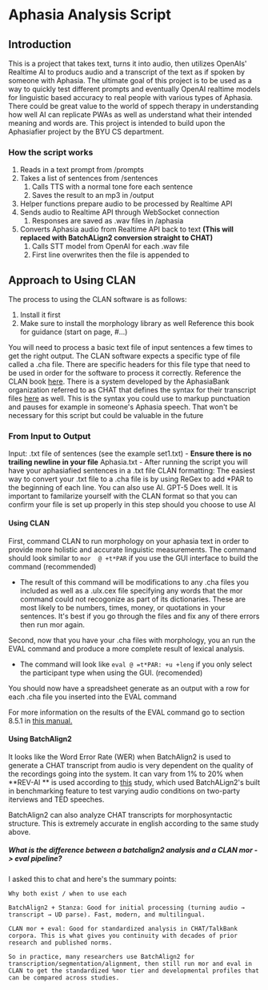 # Aphasia Analysis Script

## Introduction
This is a project that takes text, turns it into audio, then utilizes OpenAIs' Realtime AI to producs audio and a transcript of the text as if spoken by someone with Aphasia. The ultimate goal of this project is to be used as a way to quickly test different prompts and eventually OpenAI realtime models for linguistic based accuracy to real people with various types of Aphasia. There could be great value to the world of sppech therapy in understanding how well AI can replicate PWAs as well as understand what their intended meaning and words are. This project is intended to build upon the Aphasiafier project by the BYU CS department.

### How the script works
1. Reads in a text prompt from /prompts
2. Takes a list of sentences from /sentences
    1. Calls TTS with a normal tone fore each sentence
    2. Saves the result to an mp3 in /output
3. Helper functions prepare audio to be processed by Realtime API
4. Sends audio to Realtime API through WebSocket connection
    1. Responses are saved as .wav files in /aphasia
5. Converts Aphasia audio from Realtime API back to text **(This will replaced with BatchALign2 conversion straight to CHAT)**
    1. Calls STT model from OpenAI for each .wav file
    2. First line overwrites then the file is appended to

## Approach to Using CLAN

The process to using the CLAN software is as follows:
1. Install it first 
2. Make sure to install the morphology library as well
Reference this book for guidance (start on page, #...)

You will need to process a basic text file of input sentences a few times to get the right output. The CLAN software expects a specific type of file called a .cha file. There are specific headers for this file type that need to be used in order for the software to process it correctly. Reference the CLAN book [here](www.google.com). There is a system developed by the AphasiaBank organization referred to as CHAT that defines the syntax for their transcript files [here](www.google.com) as well. This is the syntax you could use to markup punctuation and pauses for example in someone's Aphasia speech. That won't be necessary for this script but could be valuable in the future

### From Input to Output
Input: .txt file of sentences (see the example set1.txt) - **Ensure there is no trailing newline in your file**
Aphasia.txt - After running the script you will have your aphasiafied sentences in a .txt file
CLAN formatting: The easiest way to convert your .txt file to a .cha file is by using ReGex to add *PAR to the beginning of each line. You can also use AI. GPT-5 Does well. It is important to familarize yourself with the CLAN format so that you can confirm your file is set up properly in this step should you choose to use AI 

#### **Using CLAN**

First, command CLAN to run morphology on your aphasia text in order to provide more holistic and accurate linguistic measurements.
The command should look similar to `mor  @ +t*PAR` if you use the GUI interface to build the command (recommended)
- The result of this command will be modifications to any .cha files you included as well as a .ulx.cex file specifying any words that the mor command could not recogonize as part of its dictionaries. These are most likely to be numbers, times, money, or quotations in your sentences. It's best if you go through the files and fix any of there errors then run mor again.

Second, now that you have your .cha files with morphology, you an run the EVAL command and produce a more complete result of lexical analysis.
- The command will look like `eval @ =t*PAR: +u +leng` if you only select the participant type when using the GUI. (recomended)

You should now have a spreadsheet generate as an output with a row for each .cha file you inserted into the EVAL command

For more information on the results of the EVAL command go to section 8.5.1 in [this manual.](https://talkbank.org/0info/manuals/CLAN.pdf)

#### **Using BatchAlign2**

It looks like the Word Error Rate (WER) when BatchAlign2 is used to generate a CHAT transcript from audio is very dependent on the quality of the recordings going into the system. It can vary from 1% to 20% when **REV-AI ** is used according to [this](https://journals.sagepub.com/doi/full/10.1177/09637214241304345#core-bibr14-09637214241304345-1) study, which used BatchALign2's built in benchmarking feature to test varying audio conditions on two-party iterviews and TED speeches.

BatchAlign2 can also analyze CHAT transcripts for morphosyntactic structure. This is extremely accurate in english according to the same study above.

##### What is the difference between a batchalign2 analysis and a CLAN mor -> eval pipeline?

I asked this to chat and here's the summary points:

```
Why both exist / when to use each

BatchAlign2 + Stanza: Good for initial processing (turning audio → transcript → UD parse). Fast, modern, and multilingual.

CLAN mor + eval: Good for standardized analysis in CHAT/TalkBank corpora. This is what gives you continuity with decades of prior research and published norms.

So in practice, many researchers use BatchAlign2 for transcription/segmentation/alignment, then still run mor and eval in CLAN to get the standardized %mor tier and developmental profiles that can be compared across studies.
```



